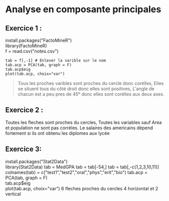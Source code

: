 # Analyse en composante principales

## Exercice 1 :
install.packages("FactoMineR")  
library(FactoMineR)  
f = read.csv("notes.csv")  

```
tab = f[,-1] # Enlever la varible sur le nom  
tab.acp = PCA(tab, graph = F)  
tab.acp$eig  
plot(tab.acp, choix="var")  
```

>Tous les proches varibles sont proches du cercle donc corélles,
Elles se situent tous du côté droit donc elles sont positives,
L'angle de chacun est a peu pres de 45° donc elles sont corélles aux deux axes.

## Exercice 2 :
 Toutes les fleches sont proches du cercles, 
 Toutes les variables sauf Area et population ne sont pas corréles.
 Le salaires des americains dépend fortement si ils ont obtenu les diplomes aux lycée

 ## Exercice 3:
install.packages("Stat2Data")  
library(Stat2Data)
tab = MedGPA
tab = tab[-54,]
tab = tab[,-c(1,2,3,10,11)]
colnames(tab) = c("test1","test2","oral","phys","erit","bio") 
tab.acp = PCA(tab, graph = F)  
tab.acp$eig  
plot(tab.acp, choix="var")
6 fleches proches du cercles 4 horizontal et 2 vertical


